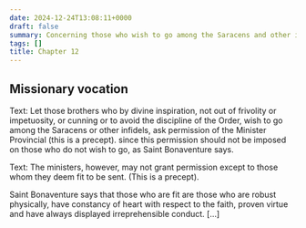 ```yaml
---
date: 2024-12-24T13:08:11+0000
draft: false
summary: Concerning those who wish to go among the Saracens and other infidels.
tags: []
title: Chapter 12
---
```




## Missionary vocation

Text: Let those brothers who by divine inspiration, not out of frivolity or impetuosity, or cunning or to avoid the discipline of the Order, wish to go among the Saracens or other infidels, ask permission of the Minister Provincial (this is a precept). since this permission should not be imposed on those who do not wish to go, as Saint Bonaventure says.

Text: The ministers, however, may not grant permission except to those whom they deem fit to be sent. (This is a precept).

Saint Bonaventure says that those who are fit are those who are robust physically, have constancy of heart with respect to the faith, proven virtue and have always displayed irreprehensible conduct. […]

